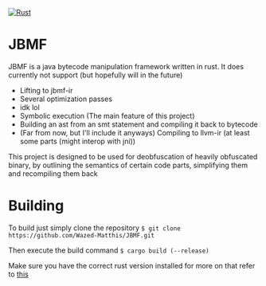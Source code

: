 [![Rust](https://github.com/Wazed-Matthis/JBMF/actions/workflows/rust.yml/badge.svg?branch=master)](https://github.com/Wazed-Matthis/JBMF/actions/workflows/rust.yml)

# JBMF
JBMF is a java bytecode manipulation framework written in rust.
It does currently not support (but hopefully will in the future)
- Lifting to jbmf-ir
- Several optimization passes
- idk lol
- Symbolic execution (The main feature of this project)
- Building an ast from an smt statement and compiling it back to bytecode
- (Far from now, but I'll include it anyways) Compiling to llvm-ir (at least some parts (might interop with jni))

This project is designed to be used for deobfuscation of heavily obfuscated binary, by outlining the semantics of certain code parts, simplifying them and recompiling them back

# Building
To build just simply clone the repository
```$ git clone https://github.com/Wazed-Matthis/JBMF.git```

Then execute the build command
```$ cargo build (--release)```

Make sure you have the correct rust version installed for more on that refer to [this](https://rustup.rs/)
